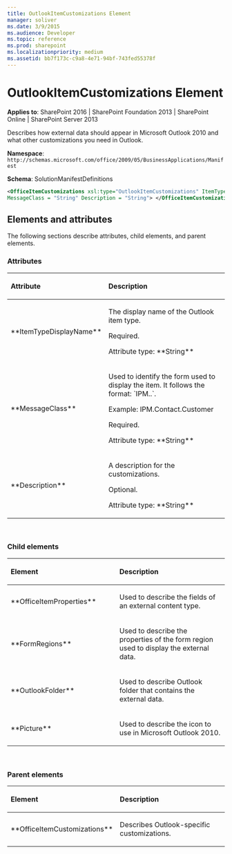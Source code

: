 ```yaml
---
title: OutlookItemCustomizations Element
manager: soliver
ms.date: 3/9/2015
ms.audience: Developer
ms.topic: reference
ms.prod: sharepoint
ms.localizationpriority: medium
ms.assetid: bb7f173c-c9a8-4e71-94bf-743fed55378f
---
```


# OutlookItemCustomizations Element

**Applies to**: SharePoint 2016 | SharePoint Foundation 2013 | SharePoint Online | SharePoint Server 2013

Describes how external data should appear in Microsoft Outlook 2010 and what other customizations you need in Outlook.

**Namespace**: `http://schemas.microsoft.com/office/2009/05/BusinessApplications/Manifest`

**Schema**: SolutionManifestDefinitions

```XML
<OfficeItemCustomizations xsl:type="OutlookItemCustomizations" ItemTypeDisplayName = "String" 
MessageClass = "String" Description = "String"> </OfficeItemCustomizations>
```

## Elements and attributes

The following sections describe attributes, child elements, and parent elements.

### Attributes

<table>
<colgroup>
<col width="20%" />
<col width="80%" />
</colgroup>
<thead>
<tr class="header">
<th align="left"><p>Attribute</p></th>
<th align="left"><p>Description</p></th>
</tr>
</thead>
<tbody>
<tr class="odd">
<td align="left"><p>**ItemTypeDisplayName**</p></td>
<td align="left"><p>The display name of the Outlook item type.</p>
<p>Required.</p>
<p>Attribute type: **String**</p></td>
</tr>
<tr class="even">
<td align="left"><p>**MessageClass**</p></td>
<td align="left"><p>Used to identify the form used to display the item. It follows the format: `IPM.<OutlookItemType>.<ContentTypeName>`.</p>
<p>Example: IPM.Contact.Customer</p>
<p>Required.</p>
<p>Attribute type: **String**</p></td>
</tr>
<tr class="odd">
<td align="left"><p>**Description**</p></td>
<td align="left"><p>A description for the customizations.</p>
<p>Optional.</p>
<p>Attribute type: **String**</p></td>
</tr>
</tbody>
</table>

<br/>

### Child elements

<table>
<colgroup>
<col width="50%" />
<col width="50%" />
</colgroup>
<thead>
<tr class="header">
<th align="left"><p>Element</p></th>
<th align="left"><p>Description</p></th>
</tr>
</thead>
<tbody>
<tr class="odd">
<td align="left"><p>**OfficeItemProperties**</p></td>
<td align="left"><p>Used to describe the fields of an external content type.</p></td>
</tr>
<tr class="even">
<td align="left"><p>**FormRegions**</p></td>
<td align="left"><p>Used to describe the properties of the form region used to display the external data.</p></td>
</tr>
<tr class="odd">
<td align="left"><p>**OutlookFolder**</p></td>
<td align="left"><p>Used to describe Outlook folder that contains the external data.</p></td>
</tr>
<tr class="even">
<td align="left"><p>**Picture**</p></td>
<td align="left"><p>Used to describe the icon to use in Microsoft Outlook 2010.</p></td>
</tr>
</tbody>
</table>

<br/>

### Parent elements

<table>
<colgroup>
<col width="50%" />
<col width="50%" />
</colgroup>
<thead>
<tr class="header">
<th align="left"><p>Element</p></th>
<th align="left"><p>Description</p></th>
</tr>
</thead>
<tbody>
<tr class="odd">
<td align="left"><p>**OfficeItemCustomizations**</p></td>
<td align="left"><p>Describes Outlook-specific customizations.</p></td>
</tr>
</tbody>
</table>

<br/>

<br/>








